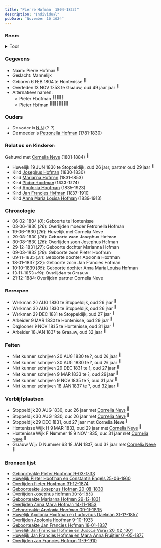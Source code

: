 ```yaml
---
title: "Pierre Hofman (1804-1853)"
description: "Individual"
pubDate: "November 20 2024"
---
```


### Boom
<details><summary>Toon</summary>

![test](https://www.plantuml.com/plantuml/svg/bLLTRzem57tthxXg7_Q45CT0amgr1Ghjq4ghjTtBD5KcSOj7OaTs648L_tqNS0DDkf6-nRvVvzvpV7DXSsxoUPeGEvCguuQdCE7HxCNekOhxEj46SiELHPDGEPdAM40aJPI8xRT8itm9gKWdmjZjbSs54JfVPeBiPOqIRYsy4W3eQHCByp2LqKm9QpkTb4jrTWQCh0Zv0dURKfPi8ux6C3u2Rk6hvtbj7-1um8QjOGzJlJvBaSGhw9nE-6JvDD5vdeZJCpY7ypsRdSsJv8ch-2aosjg9nfhEQVLMuqxa1k-JXCErVawvAYeo3oiEUmCsOF-fY5wZxXZeIK3X4ijn7EfX20n6ZnWKOFIrLhbGqbgn0zKvNOWubkfbZNO3Q8Y0A8NZHBvCyoN2rGi4jI9kD8s6yo0E-Ux2HUB5skHJKdGkXJ6YtBLFeM3byBpRC1pqi0-lkT_7mVOfW_7j3unhCRWodCyNQ_uThhuso8VaC1P_n0wNNuSDz7A0w5lYWs2muyj17sE2vWxC1qJGi22jeCGBgvIuq96s8flERKLMh8wGVG-wZrTRXTpdEilGI_wUrL3MFm8BN3VSIAvKLUxDMWCEtR0O_Hmkslo0yfqISN4WeFU8QAr9XN3J_Ru6n3ubGVR6-acLzMw6sqz9Na7a1tLc5BfEMUjJY4AuxJ-WolpgW4PSmH1tSIH5LK-jEbEYmNPD1UoaziF0hN4_k4D4rAkEQAsWZPJWcvvBMvLJkyweCFEcwO25jM45M-92kZSdjxdSrlD2ubR6xiAzrePxWwLpy_sPbkn-KF9lbSvjufvsuoV-26EXVXM9tTig6R22atZ9WAMSqigfMiJHNJQq2RaGAiPV-Ly0)
</details>

### Gegevens
- Naam: Pierre Hofman <sup><a href="../s00038/" style="text-decoration:none" title="Geboorteakte Pierre Hofman 06-02-1804">:link:</a></sup>
- Geslacht: Mannelijk
- Geboren 6 FEB 1804 te Hontenisse <sup><a href="../s00038/" style="text-decoration:none" title="Geboorteakte Pierre Hofman 06-02-1804">:link:</a></sup>
- Overleden 13 NOV 1853 te Graauw, oud 49 jaar jaar <sup><a href="../s00048/" style="text-decoration:none" title="Overlijden Pieter Hofman 13-11-1853">:link:</a></sup>
- Alternatieve namen:
  - Pieter Hoofman <sup><a href="../s00025/" style="text-decoration:none" title="Geboorteakte Pieter Hoofman 9-03-1833">:link:</a><a href="../s00035/" style="text-decoration:none" title="Geboorteakte Apolonia Hoofman 09-11-1835 ">:link:</a><a href="../s00026/" style="text-decoration:none" title="Overlijden Pieter Hoofman 31-12-1874">:link:</a><a href="../s00024/" style="text-decoration:none" title="Huwelijk Pieter Hoofman en Constantia Engels 25-06-1860">:link:</a><a href="../s00037/" style="text-decoration:none" title="Huwelijk Apolonia Hoofman en Ludovicus Daelman 31-12-1857 ">:link:</a></sup>
  - Pieter Hofman <sup><a href="../s00048/" style="text-decoration:none" title="Overlijden Pieter Hofman 13-11-1853">:link:</a><a href="../s00024/" style="text-decoration:none" title="Huwelijk Pieter Hoofman en Constantia Engels 25-06-1860">:link:</a><a href="../s00043/" style="text-decoration:none" title="Geboorteakte Josephus Hofman 20-08-1830">:link:</a><a href="../s00037/" style="text-decoration:none" title="Huwelijk Apolonia Hoofman en Ludovicus Daelman 31-12-1857 ">:link:</a><a href="../s00046/" style="text-decoration:none" title="Geboorteakte Jan Francies Hofman 18-01-1837">:link:</a><a href="../s00050/" style="text-decoration:none" title="Huwelijk Jan Francies Hofman en Judoca Veras 20-02-1861">:link:</a><a href="../s00052/" style="text-decoration:none" title="Huwelijk Jan Francies Hofman en Maria Anna Fruijtier 01-05-1877">:link:</a><a href="../s00054/" style="text-decoration:none" title="Overlijden Jan Francies Hofman 11-9-1910">:link:</a></sup>

### Ouders
- De vader is [N N](../i00062/) (?-?)
- De moeder is [Petronella Hofman](../i00030/) (1781-1830)

### Relaties en Kinderen

Gehuwd met [Cornelia Neve](../i00022/) (1801-1884) <sup><a href="../s00041/" style="text-decoration:none" title="Huwelijk Pieter Hofman en Cornelia Neve 19-06-1830">:link:</a></sup>
- Huwelijk 19 JUN 1830 te Stoppeldijk, oud 26 jaar, partner oud 29 jaar <sup><a href="../s00041/" style="text-decoration:none" title="Huwelijk Pieter Hofman en Cornelia Neve 19-06-1830">:link:</a></sup>
- Kind [Josephus Hofman](../i00033/) (1830-1830)
- Kind [Marianna Hofman](../i00034/) (1831-1853)
- Kind [Pieter Hoofman](../i00013/) (1833-1874)
- Kind [Apolonia Hoofman](../i00028/) (1835-1923)
- Kind [Jan Francies Hofman](../i00035/) (1837-1910)
- Kind [Anna Maria Louisa Hofman](../i00036/) (1839-1913)

### Chronologie
- 06-02-1804 (<i>0</i>): Geboorte te Hontenisse
- 03-06-1830 (<i>26</i>): Overlijden moeder Petronella Hofman
- 19-06-1830 (<i>26</i>): Huwelijk met Cornelia Neve
- 20-08-1830 (<i>26</i>): Geboorte zoon Josephus Hofman
- 30-08-1830 (<i>26</i>): Overlijden zoon Josephus Hofman
- 29-12-1831 (<i>27</i>): Geboorte dochter Marianna Hofman
- 09-03-1833 (<i>29</i>): Geboorte zoon Pieter Hoofman
- 09-11-1835 (<i>31</i>): Geboorte dochter Apolonia Hoofman
- 18-01-1837 (<i>32</i>): Geboorte zoon Jan Francies Hofman
- 10-10-1839 (<i>35</i>): Geboorte dochter Anna Maria Louisa Hofman
- 13-11-1853 (<i>49</i>): Overlijden te Graauw
- 21-12-1884: Overlijden partner Cornelia Neve

### Beroepen
- Werkman 20 AUG 1830 te Stoppeldijk, oud 26 jaar <sup><a href="../s00043/" style="text-decoration:none" title="Geboorteakte Josephus Hofman 20-08-1830">:link:</a></sup>
- Werkman 30 AUG 1830 te Stoppeldijk, oud 26 jaar <sup><a href="../s00044/" style="text-decoration:none" title="Overlijden Josephus Hofman 30-8-1830 ">:link:</a></sup>
- Werkman 29 DEC 1831 te Stoppeldijk, oud 27 jaar <sup><a href="../s00045/" style="text-decoration:none" title="Geboorteakte Marianna Hofman 29-12-1831">:link:</a></sup>
- Arbeider 9 MAR 1833 te Hontenisse, oud 29 jaar <sup><a href="../s00025/" style="text-decoration:none" title="Geboorteakte Pieter Hoofman 9-03-1833">:link:</a></sup>
- Daglooner 9 NOV 1835 te Hontenisse, oud 31 jaar <sup><a href="../s00035/" style="text-decoration:none" title="Geboorteakte Apolonia Hoofman 09-11-1835 ">:link:</a></sup>
- Arbeider 18 JAN 1837 te Graauw, oud 32 jaar <sup><a href="../s00046/" style="text-decoration:none" title="Geboorteakte Jan Francies Hofman 18-01-1837">:link:</a></sup>

### Feiten
- Niet kunnen schrijven 20 AUG 1830 te ?, oud 26 jaar <sup><a href="../s00043/" style="text-decoration:none" title="Geboorteakte Josephus Hofman 20-08-1830">:link:</a></sup>
- Niet kunnen schrijven 30 AUG 1830 te ?, oud 26 jaar <sup><a href="../s00044/" style="text-decoration:none" title="Overlijden Josephus Hofman 30-8-1830 ">:link:</a></sup>
- Niet kunnen schrijven 29 DEC 1831 te ?, oud 27 jaar <sup><a href="../s00045/" style="text-decoration:none" title="Geboorteakte Marianna Hofman 29-12-1831">:link:</a></sup>
- Niet kunnen schrijven 9 MAR 1833 te ?, oud 29 jaar <sup><a href="../s00025/" style="text-decoration:none" title="Geboorteakte Pieter Hoofman 9-03-1833">:link:</a></sup>
- Niet kunnen schrijven 9 NOV 1835 te ?, oud 31 jaar <sup><a href="../s00035/" style="text-decoration:none" title="Geboorteakte Apolonia Hoofman 09-11-1835 ">:link:</a></sup>
- Niet kunnen schrijven 18 JAN 1837 te ?, oud 32 jaar <sup><a href="../s00046/" style="text-decoration:none" title="Geboorteakte Jan Francies Hofman 18-01-1837">:link:</a></sup>

### Verblijfplaatsen
- Stoppeldijk  20 AUG 1830, oud 26 jaar met [Cornelia Neve](../i00022/) <sup><a href="../s00043/" style="text-decoration:none" title="Geboorteakte Josephus Hofman 20-08-1830">:link:</a></sup>
- Stoppeldijk  30 AUG 1830, oud 26 jaar met [Cornelia Neve](../i00022/) <sup><a href="../s00044/" style="text-decoration:none" title="Overlijden Josephus Hofman 30-8-1830 ">:link:</a></sup>
- Stoppeldijk  29 DEC 1831, oud 27 jaar met [Cornelia Neve](../i00022/) <sup><a href="../s00045/" style="text-decoration:none" title="Geboorteakte Marianna Hofman 29-12-1831">:link:</a></sup>
- Hontenisse Wijk H 9 MAR 1833, oud 29 jaar met [Cornelia Neve](../i00022/) <sup><a href="../s00025/" style="text-decoration:none" title="Geboorteakte Pieter Hoofman 9-03-1833">:link:</a></sup>
- Hontenisse Wijk F Nummer 18 9 NOV 1835, oud 31 jaar met [Cornelia Neve](../i00022/) <sup><a href="../s00035/" style="text-decoration:none" title="Geboorteakte Apolonia Hoofman 09-11-1835 ">:link:</a></sup>
- Graauw Wijk D Nummer 63 18 JAN 1837, oud 32 jaar met [Cornelia Neve](../i00022/) <sup><a href="../s00046/" style="text-decoration:none" title="Geboorteakte Jan Francies Hofman 18-01-1837">:link:</a></sup>

### Bronnen lijst
- [Geboorteakte Pieter Hoofman 9-03-1833](../s00025/)
- [Huwelijk Pieter Hoofman en Constantia Engels 25-06-1860](../s00024/)
- [Overlijden Pieter Hoofman 31-12-1874](../s00026/)
- [Geboorteakte Josephus Hofman 20-08-1830](../s00043/)
- [Overlijden Josephus Hofman 30-8-1830 ](../s00044/)
- [Geboorteakte Marianna Hofman 29-12-1831](../s00045/)
- [Overlijden Anna Maria Hofman 14-11-1853](../s00049/)
- [Geboorteakte Apolonia Hoofman 09-11-1835 ](../s00035/)
- [Huwelijk Apolonia Hoofman en Ludovicus Daelman 31-12-1857 ](../s00037/)
- [Overlijden Apolonia Hoofman 9-10-1923 ](../s00036/)
- [Geboorteakte Jan Francies Hofman 18-01-1837](../s00046/)
- [Huwelijk Jan Francies Hofman en Judoca Veras 20-02-1861](../s00050/)
- [Huwelijk Jan Francies Hofman en Maria Anna Fruijtier 01-05-1877](../s00052/)
- [Overlijden Jan Francies Hofman 11-9-1910](../s00054/)